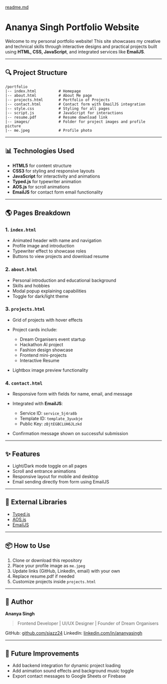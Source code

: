 [readme.md](https://github.com/user-attachments/files/21534755/readme.md)
# Ananya Singh Portfolio Website

Welcome to my personal portfolio website! This site showcases my creative and technical skills through interactive designs and practical projects built using **HTML, CSS, JavaScript**, and integrated services like **EmailJS**.

---

## 🔍 Project Structure

```
/portfolio
|-- index.html          # Homepage
|-- about.html          # About Me page
|-- projects.html       # Portfolio of Projects
|-- contact.html        # Contact form with EmailJS integration
|-- style.css           # Styling for all pages
|-- script.js           # JavaScript for interactions
|-- resume.pdf          # Resume download link
|-- images/             # Folder for project images and profile picture
|-- me.jpeg             # Profile photo
```

---

## 📊 Technologies Used

* **HTML5** for content structure
* **CSS3** for styling and responsive layouts
* **JavaScript** for interactivity and animations
* **Typed.js** for typewriter animation
* **AOS.js** for scroll animations
* **EmailJS** for contact form email functionality

---

## 🌎 Pages Breakdown

### 1. `index.html`

* Animated header with name and navigation
* Profile image and introduction
* Typewriter effect to showcase roles
* Buttons to view projects and download resume

### 2. `about.html`

* Personal introduction and educational background
* Skills and hobbies
* Modal popup explaining capabilities
* Toggle for dark/light theme

### 3. `projects.html`

* Grid of projects with hover effects
* Project cards include:

  * Dream Organisers event startup
  * Hackathon AI project
  * Fashion design showcase
  * Frontend mini-projects
  * Interactive Resume
* Lightbox image preview functionality

### 4. `contact.html`

* Responsive form with fields for name, email, and message
* Integrated with **EmailJS**:

  * Service ID: `service_5j4ra8b`
  * Template ID: `template_3yuxbje`
  * Public Key: `zBjtEGBCLUH6JLzkd`
* Confirmation message shown on successful submission

---

## ✨ Features

* Light/Dark mode toggle on all pages
* Scroll and entrance animations
* Responsive layout for mobile and desktop
* Email sending directly from form using EmailJS

---

## 🔗 External Libraries

* [Typed.js](https://github.com/mattboldt/typed.js/)
* [AOS.js](https://michalsnik.github.io/aos/)
* [EmailJS](https://www.emailjs.com/)

---

## 📦 How to Use

1. Clone or download this repository
2. Place your profile image as `me.jpeg`
3. Update links (GitHub, LinkedIn, email) with your own
4. Replace resume.pdf if needed
5. Customize projects inside `projects.html`

---

## 📅 Author

**Ananya Singh**

> Frontend Developer | UI/UX Designer | Founder of Dream Organisers

GitHub: [github.com/siazz24](https://github.com/siazz24)
LinkedIn: [linkedin.com/in/ananyasingh](https://linkedin.com/in/ananyasingh)

---

## 🚀 Future Improvements

* Add backend integration for dynamic project loading
* Add animation sound effects and background music toggle
* Export contact messages to Google Sheets or Firebase

